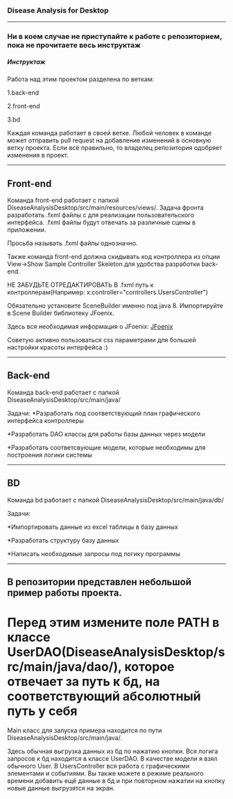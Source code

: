### Disease Analysis for Desktop

---
### Ни в коем случае не приступайте к работе с репозиторием, пока не прочитаете весь инструктаж

##### Инструктаж

Работа над этим проектом разделена по веткам:

1.back-end

2.front-end

3.bd


Каждая команда работает в своей ветке. Любой человек в команде может отправить pull request на 
добавление изменений в основную ветку проекта. Если всё правильно, то владелец репозитория
одобряет изменения в проект.

---

## Front-end
Команда front-end работает с папкой DiseaseAnalysisDesktop/src/main/resources/views/.
Задача фронта разработать .fxml файлы с для реализации пользовательского интерфейса.
.fxml файлы будут отвечать за различные сцены в приложении.


Просьба называть .fxml файлы однозначно.


Также команда front-end должна скидывать код контроллера из опции View->Show Sample Controller
Skeleton для удобства разработки back-end.


НЕ ЗАБУДЬТЕ ОТРЕДАКТИРОВАТЬ В .fxml путь к контроллерам(Например: x:controller="controllers.UsersController")


Обязательно установите SceneBuilder именно под java 8.
Импортируйте в Scene Builder библиотеку JFoenix.

Здесь вся необходимая информация о JFoenix:
[JFoenix](https://github.com/sshahine/JFoenix)


Советую активно пользоваться css параметрами для большей настройки красоты интерфейса :)

---

## Back-end
Команда back-end работает с папкой DiseaseAnalysisDesktop/src/main/java/


Задачи:
*Разработать под соответствующий план графического интерфейса контроллеры

*Разработать DAO классы для работы базы данных через модели

*Разработать соответсвующие модели, которые необходимы для построения логики
системы




---

## BD
Команда bd работает с папкой DiseaseAnalysisDesktop/src/main/java/db/

Задачи:

*Импортировать данные из excel таблицы в базу данных

*Разработать структуру базу данных

*Написать необходимые запросы под логику программы


---



## В репозитории представлен небольшой пример работы проекта. 

# Перед этим измените поле PATH в классе UserDAO(DiseaseAnalysisDesktop/src/main/java/dao/), которое отвечает за путь к бд, на соответствующий абсолютный путь у себя  


Main класс для запуска примера находится по пути DiseaseAnalysisDesktop/src/main/java/.


Здесь обычная выгрузка данных из бд по нажатию кнопки. Вся логига запросов к бд находится в классе UserDAO.
В качестве модели я взял обычного User. В UsersController вся работа с графическими элементами и событиями.
Вы также можете в режиме реального времени добавить ещё данные в бд и при повторном нажатии на кнопку 
новые данные выгрузятся на экран. 


